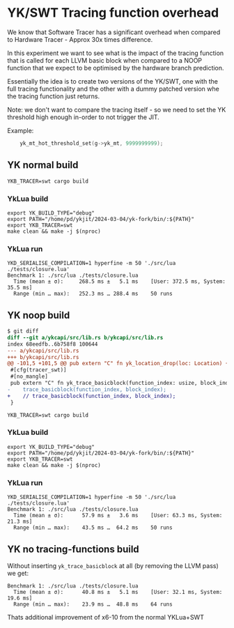 # YK/SWT Tracing function overhead

We know that Software Tracer has a significant overhead when compared to Hardware Tracer - Approx 30x times difference.

In this experiment we want to see what is the impact of the tracing function that is called for each LLVM basic block when compared to a NOOP function that we expect to be optimised by the hardware branch prediction.

Essentially the idea is to create two versions of the YK/SWT, one with the full tracing functionality and the other with a dummy patched version whe the tracing function just returns.

Note: we don't want to compare the tracing itself - so we need to set the YK threshold high enough in-order to not trigger the JIT.

Example:
```c
    yk_mt_hot_threshold_set(g->yk_mt, 9999999999);
```

## YK normal build

```shell
YKB_TRACER=swt cargo build
```

### YkLua build

```shell
export YK_BUILD_TYPE="debug"
export PATH="/home/pd/ykjit/2024-03-04/yk-fork/bin/:${PATH}"
export YKB_TRACER=swt
make clean && make -j $(nproc)
```

### YkLua run

```shell
YKD_SERIALISE_COMPILATION=1 hyperfine -m 50 './src/lua ./tests/closure.lua'
Benchmark 1: ./src/lua ./tests/closure.lua
  Time (mean ± σ):     268.5 ms ±   5.1 ms    [User: 372.5 ms, System: 35.5 ms]
  Range (min … max):   252.3 ms … 288.4 ms    50 runs
```

## YK noop build

```diff
$ git diff
diff --git a/ykcapi/src/lib.rs b/ykcapi/src/lib.rs
index 68eedfb..6b758f8 100644
--- a/ykcapi/src/lib.rs
+++ b/ykcapi/src/lib.rs
@@ -101,5 +101,5 @@ pub extern "C" fn yk_location_drop(loc: Location) {
 #[cfg(tracer_swt)]
 #[no_mangle]
 pub extern "C" fn yk_trace_basicblock(function_index: usize, block_index: usize) {
-    trace_basicblock(function_index, block_index);
+    // trace_basicblock(function_index, block_index);
 }
```

```shell
YKB_TRACER=swt cargo build
```

### YkLua build

```shell
export YK_BUILD_TYPE="debug"
export PATH="/home/pd/ykjit/2024-03-04/yk-fork/bin/:${PATH}"
export YKB_TRACER=swt
make clean && make -j $(nproc)
```

### YkLua run

```shell
YKD_SERIALISE_COMPILATION=1 hyperfine -m 50 './src/lua ./tests/closure.lua'
Benchmark 1: ./src/lua ./tests/closure.lua
  Time (mean ± σ):      57.9 ms ±   3.6 ms    [User: 63.3 ms, System: 21.3 ms]
  Range (min … max):    43.5 ms …  64.2 ms    50 runs
```

## YK no tracing-functions build

Without inserting `yk_trace_basicblock` at all  (by removing the LLVM pass) we get:


```shell
Benchmark 1: ./src/lua ./tests/closure.lua
  Time (mean ± σ):      40.8 ms ±   5.1 ms    [User: 32.1 ms, System: 19.6 ms]
  Range (min … max):    23.9 ms …  48.8 ms    64 runs
```
Thats additional improvement of x6-10 from the normal YKLua+SWT
